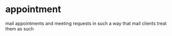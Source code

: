 appointment
===========

mail appointments and meeting requests in such a way that mail clients treat them as such
